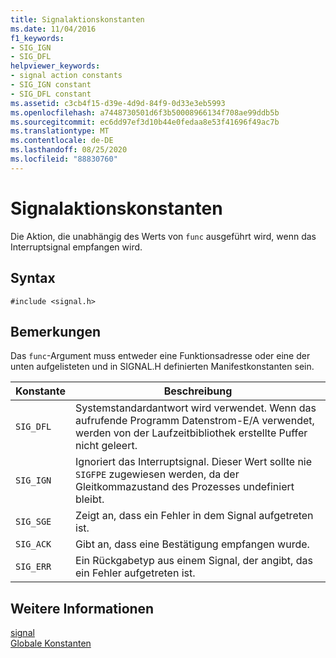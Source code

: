 ```yaml
---
title: Signalaktionskonstanten
ms.date: 11/04/2016
f1_keywords:
- SIG_IGN
- SIG_DFL
helpviewer_keywords:
- signal action constants
- SIG_IGN constant
- SIG_DFL constant
ms.assetid: c3cb4f15-d39e-4d9d-84f9-0d33e3eb5993
ms.openlocfilehash: a7448730501d6f3b50008966134f708ae99ddb5b
ms.sourcegitcommit: ec6dd97ef3d10b44e0fedaa8e53f41696f49ac7b
ms.translationtype: MT
ms.contentlocale: de-DE
ms.lasthandoff: 08/25/2020
ms.locfileid: "88830760"
---
```

# <a name="signal-action-constants"></a>Signalaktionskonstanten

Die Aktion, die unabhängig des Werts von `func` ausgeführt wird, wenn das Interruptsignal empfangen wird.

## <a name="syntax"></a>Syntax

```
#include <signal.h>
```

## <a name="remarks"></a>Bemerkungen

Das `func`-Argument muss entweder eine Funktionsadresse oder eine der unten aufgelisteten und in SIGNAL.H definierten Manifestkonstanten sein.

|Konstante|Beschreibung|
|-|-|
| `SIG_DFL`  | Systemstandardantwort wird verwendet. Wenn das aufrufende Programm Datenstrom-E/A verwendet, werden von der Laufzeitbibliothek erstellte Puffer nicht geleert.  |
| `SIG_IGN`  | Ignoriert das Interruptsignal. Dieser Wert sollte nie `SIGFPE` zugewiesen werden, da der Gleitkommazustand des Prozesses undefiniert bleibt.  |
| `SIG_SGE`  | Zeigt an, dass ein Fehler in dem Signal aufgetreten ist.  |
| `SIG_ACK`  | Gibt an, dass eine Bestätigung empfangen wurde.  |
| `SIG_ERR`  | Ein Rückgabetyp aus einem Signal, der angibt, das ein Fehler aufgetreten ist.  |

## <a name="see-also"></a>Weitere Informationen

[signal](../c-runtime-library/reference/signal.md)<br/>
[Globale Konstanten](../c-runtime-library/global-constants.md)
